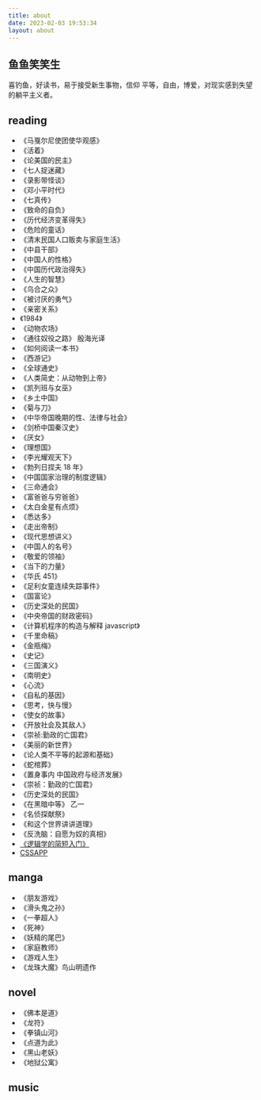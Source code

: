 ```yaml
---
title: about
date: 2023-02-03 19:53:34
layout: about
---
```


## 鱼鱼笑笑生

<!--
 目标:介绍自己，要求，幽默诙谐，有特点 。
 要求，模仿，史记人物介绍的写法？
-->

<!-- 一个兴趣使然的钓鱼佬,喜欢阅读， -->

喜钓鱼，好读书，易于接受新生事物，信仰 平等，自由，博爱，对现实感到失望的躺平主义者。

## reading

- 《马戛尔尼使团使华观感》
- 《活着》
- 《论美国的民主》
- 《七人捉迷藏》
- 《录影带怪谈》
- 《邓小平时代》
- 《七真传》
- 《致命的自负》
- 《历代经济变革得失》
- 《危险的童话》
- 《清末民国人口贩卖与家庭生活》
- 《中县干部》
- 《中国人的性格》
- 《中国历代政治得失》
- 《人生的智慧》
- 《乌合之众》
- 《被讨厌的勇气》
- 《亲密关系》
- 《1984》
- 《动物农场》
- 《通往奴役之路》 殷海光译
- 《如何阅读一本书》
- 《西游记》
- 《全球通史》
- 《人类简史：从动物到上帝》
- 《凯列班与女巫》
- 《乡土中国》
- 《菊与刀》
- 《中华帝国晚期的性、法律与社会》
- 《剑桥中国秦汉史》
- 《厌女》
- 《理想国》
- 《李光耀观天下》
- 《勃列日捏夫 18 年》
- 《中国国家治理的制度逻辑》
- 《三命通会》
- 《富爸爸与穷爸爸》
- 《太白金星有点烦》
- 《悉达多》
- 《走出帝制》
- 《现代思想讲义》
- 《中国人的名号》
- 《敬爱的领袖》
- 《当下的力量》
- 《华氏 451》
- 《足利女童连续失踪事件》
- 《国富论》
- 《历史深处的民国》
- 《中央帝国的财政密码》
- 《计算机程序的构造与解释 javascript》
- 《千里命稿》
- 《金瓶梅》
- 《史记》
- 《三国演义》
- 《南明史》
- 《心流》
- 《自私的基因》
- 《思考，快与慢》
- 《使女的故事》
- 《开放社会及其敌人》
- 《崇祯:勤政的亡国君》
- 《美丽的新世界》
- 《论人类不平等的起源和基础》
- 《蛇棺葬》
- 《置身事内 中国政府与经济发展》
- 《崇祯：勤政的亡国君》
- 《历史深处的民国》
- 《在黑暗中等》 乙一
- 《名侦探献祭》
- 《和这个世界讲讲道理》
- 《反洗脑：自愿为奴的真相》
- [《逻辑学的简短入门》](https://wxflogic.gitbook.io/logic)
- [CSSAPP](https://hansimov.gitbook.io/csapp)

## manga

- 《朋友游戏》
- 《滑头鬼之孙》
- 《一拳超人》
- 《死神》
- 《妖精的尾巴》
- 《家庭教师》
- 《游戏人生》
- 《龙珠大魔》鸟山明遗作

## novel

- 《佛本是道》
- 《龙符》
- 《拳镇山河》
- 《点道为此》
- 《黑山老妖》
- 《地狱公寓》

## music

